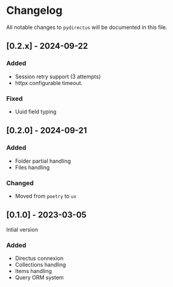 # Changelog

All notable changes to `pydirectus` will be documented in this file.


## [0.2.x] - 2024-09-22

### Added
 - Session retry support (3 attempts)
 - httpx configurable timeout.

### Fixed
 - Uuid field typing

## [0.2.0] - 2024-09-21

### Added
- Folder partial handling
- Files handling

### Changed
- Moved from `poetry` to `uv`

## [0.1.0] - 2023-03-05

Intial version

### Added
- Directus connexion
- Collections handling
- Items handling
- Query ORM system

